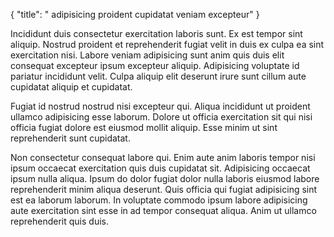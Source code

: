 {
  "title": " adipisicing proident cupidatat veniam excepteur"
}

Incididunt duis consectetur exercitation laboris sunt. Ex est tempor sint aliquip. Nostrud proident et reprehenderit fugiat velit in duis ex culpa ea sint exercitation nisi. Labore veniam adipisicing sunt anim quis duis elit consequat excepteur ipsum excepteur aliquip. Adipisicing voluptate id pariatur incididunt velit. Culpa aliquip elit deserunt irure sunt cillum aute cupidatat aliquip et cupidatat.

Fugiat id nostrud nostrud nisi excepteur qui. Aliqua incididunt ut proident ullamco adipisicing esse laborum. Dolore ut officia exercitation sit qui nisi officia fugiat dolore est eiusmod mollit aliquip. Esse minim ut sint reprehenderit sunt cupidatat.

Non consectetur consequat labore qui. Enim aute anim laboris tempor nisi ipsum occaecat exercitation quis duis cupidatat sit. Adipisicing occaecat ipsum nulla aliqua. Ipsum do dolor fugiat dolor nulla laboris eiusmod labore reprehenderit minim aliqua deserunt. Quis officia qui fugiat adipisicing sint est ea laborum laborum. In voluptate commodo ipsum labore adipisicing aute exercitation sint esse in ad tempor consequat aliqua. Anim ut ullamco reprehenderit quis duis.